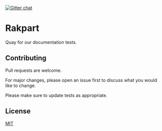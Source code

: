 [![Gitter chat](https://badges.gitter.im/gitterHQ/gitter.png)](https://gitter.im/testthedocs/Lobby)

# Rakpart

Quay for our documentation tests.

## Contributing

Pull requests are welcome.

For major changes, please open an issue first to discuss what you would like to change.

Please make sure to update tests as appropriate.

## License

[MIT](https://choosealicense.com/licenses/mit/)

